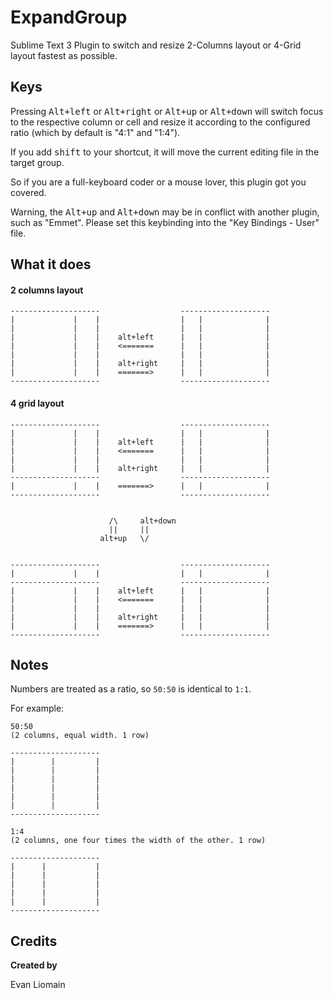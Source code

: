 ExpandGroup
===================

Sublime Text 3 Plugin to switch and resize 2-Columns layout or 4-Grid layout fastest as possible.

Keys
----

Pressing <kbd>Alt+left</kbd> or <kbd>Alt+right</kbd> or <kbd>Alt+up</kbd> or <kbd>Alt+down</kbd> will switch focus to the respective column or cell and resize it according to the configured ratio (which by default is "4:1" and "1:4"). 

If you add <kbd>shift</kbd> to your shortcut, it will move the current editing file in the target group.

So if you are a full-keyboard coder or a mouse lover, this plugin got you covered.


Warning, the <kbd>Alt+up</kbd> and <kbd>Alt+down</kbd> may be in conflict with another plugin, such as "Emmet". Please set this keybinding into the "Key Bindings - User" file.



What it does
-----

#### 2 columns layout

    
    --------------------                  -------------------- 
    |             |    |                  |   |              | 
    |             |    |                  |   |              | 
    |             |    |    alt+left      |   |              | 
    |             |    |    <=======      |   |              | 
    |             |    |                  |   |              | 
    |             |    |    alt+right     |   |              | 
    |             |    |    =======>      |   |              | 
    --------------------                  -------------------- 

#### 4 grid layout
    
    --------------------                  -------------------- 
    |             |    |                  |   |              | 
    |             |    |    alt+left      |   |              | 
    |             |    |    <=======      |   |              | 
    |             |    |                  |   |              | 
    |             |    |    alt+right     |   |              | 
    --------------------                  -------------------- 
    |             |    |    =======>      |   |              | 
    --------------------                  -------------------- 


                          /\     alt+down
                          ||     ||
                        alt+up   \/


    --------------------                  -------------------- 
    |             |    |                  |   |              | 
    --------------------                  -------------------- 
    |             |    |    alt+left      |   |              | 
    |             |    |    <=======      |   |              | 
    |             |    |                  |   |              | 
    |             |    |    alt+right     |   |              | 
    |             |    |    =======>      |   |              | 
    --------------------                  -------------------- 


    



Notes
-----

Numbers are treated as a ratio, so `50:50` is identical to `1:1`.

For example:

    50:50
    (2 columns, equal width. 1 row)

    --------------------
    |        |         |
    |        |         |
    |        |         |
    |        |         |
    |        |         |
    |        |         |
    --------------------

    1:4
    (2 columns, one four times the width of the other. 1 row)

    --------------------
    |      |           |
    |      |           |
    |      |           |
    |      |           |
    |      |           |
    --------------------
    

    

Credits
-------

**Created by**

Evan Liomain
